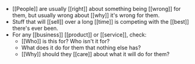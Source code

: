 - [[People]] are usually [[right]] about something being [[wrong]] for them, but usually wrong about [[why]] it's wrong for them.
- Stuff that will [[sell]] over a long [[time]] is competing with the [[best]] there's ever been.
- For any [[business]] [[product]] or [[service]], check:
	- [[Who]] is this for? Who isn't it for?
	- What does it do for them that nothing else has?
	- [[Why]] should they [[care]] about what it will do for them?
